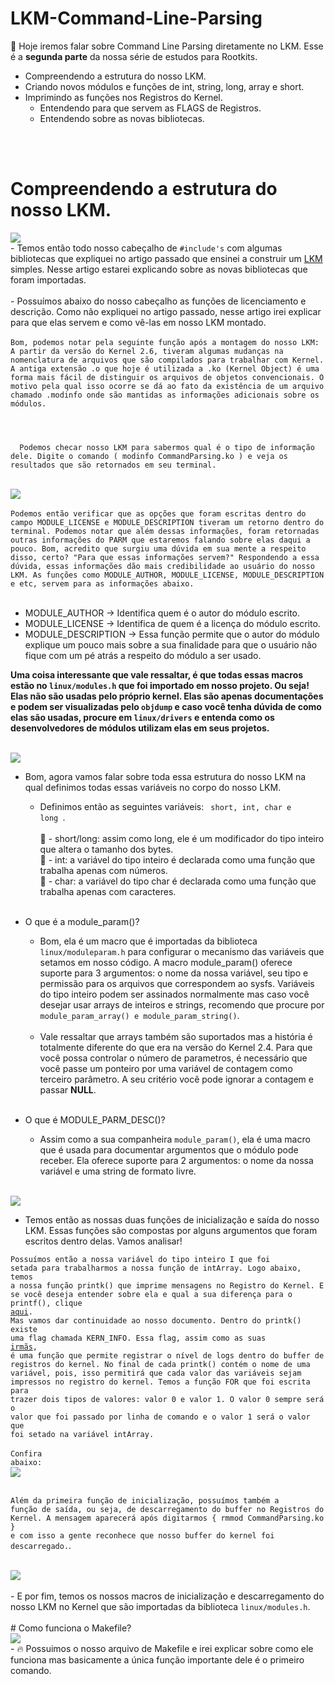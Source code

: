 # LKM-Command-Line-Parsing

  👾 Hoje iremos falar sobre Command Line Parsing diretamente no LKM. Esse é a <b>segunda parte</b> da nossa série de estudos para Rootkits.


  - Compreendendo a estrutura do nosso LKM.
  - Criando novos módulos e funções de int, string, long, array e short.
  - Imprimindo as funções nos Registros do Kernel.
    - Entendendo para que servem as FLAGS de Registros.
    - Entendendo sobre as novas bibliotecas.
<br>
<br>

# Compreendendo a estrutura do nosso LKM.

<img src="https://imgur.com/oAcCbs8.png">
<br>
  - Temos então todo nosso cabeçalho de <code>#include's</code> com algumas bibliotecas que expliquei no artigo passado que ensinei a construir um <a href="https://github.com/MarktwainSTDLL/Linux-Kernel-Module-basic-explanation/">LKM</a> simples. Nesse artigo estarei explicando sobre as novas bibliotecas que foram importadas.
  <br>
  <br>
  - Possuímos abaixo do nosso cabeçalho as funções de licenciamento e descrição. Como não expliquei no artigo passado, nesse artigo irei explicar para que elas servem e como vê-las em nosso LKM montado.
  <br><br>
  <code>Bom, podemos notar pela seguinte função após a montagem do nosso LKM: A partir da versão do Kernel 2.6, tiveram algumas mudanças na nomenclatura de arquivos que são compilados para trabalhar com Kernel. A antiga extensão .o que hoje é utilizada a .ko (Kernel Object) é uma forma mais fácil de distinguir os arquivos de objetos convencionais. O motivo pela qual isso ocorre se dá ao fato da existência de um arquivo chamado .modinfo onde são mantidas as informações adicionais sobre os módulos.
  <br>
  <br>
  Podemos checar nosso LKM para sabermos qual é o tipo de informação dele. Digite o comando ( modinfo CommandParsing.ko ) e veja os resultados que são retornados em seu terminal.
 </code>
 <br>
 <br>
 <img src="https://imgur.com/Ej6qWOt.png">
 <br><br>
 <code>Podemos então verificar que as opções que foram escritas dentro do campo MODULE_LICENSE e MODULE_DESCRIPTION tiveram um retorno dentro do terminal. Podemos notar que além dessas informações, foram retornadas outras informações do PARM que estaremos falando sobre elas daqui a pouco. Bom, acredito que surgiu uma dúvida em sua mente a respeito disso, certo? "Para que essas informações servem?" Respondendo a essa dúvida, essas informações dão mais credibilidade ao usuário do nosso LKM. As funções como MODULE_AUTHOR, MODULE_LICENSE, MODULE_DESCRIPTION e etc, servem para as informações abaixo.</code>
<br><br>

  - MODULE_AUTHOR -> Identifica quem é o autor do módulo escrito.
  - MODULE_LICENSE -> Identifica de quem é a licença do módulo escrito.
  - MODULE_DESCRIPTION -> Essa função permite que o autor do módulo explique um pouco mais sobre a sua finalidade para que o usuário não fique com um pé atrás a respeito do módulo a ser usado.

  <b>Uma coisa interessante que vale ressaltar, é que todas essas macros estão no <code>linux/modules.h</code> que foi importado em nosso projeto. Ou seja! Elas não são usadas pelo próprio kernel. Elas são apenas documentações e podem ser visualizadas pelo <code>objdump</code> e caso você tenha dúvida de como elas são usadas, procure em <code>linux/drivers</code> e entenda como os desenvolvedores de módulos utilizam elas em seus projetos.</b>
<br><br>

<img src="https://imgur.com/bYERex4.png">
<br>

 - Bom, agora vamos falar sobre toda essa estrutura do nosso LKM na qual definimos todas essas variáveis no corpo do nosso LKM.
    - Definimos então as seguintes variáveis: <code> short, int, char e long </code>.
    <br><br>
    🌟 - short/long: assim como long, ele é um modificador do tipo inteiro que altera o tamanho dos bytes.<br>
    🌟 - int: a variável do tipo inteiro é declarada como uma função que trabalha apenas com números.<br>
    🌟 - char: a variável do tipo char é declarada como uma função que trabalha apenas com caracteres.<br>
    <br>
    
  - O que é a module_param()?
    - Bom, ela é um macro que é importadas da biblioteca <code>linux/moduleparam.h</code> para configurar o mecanismo das variáveis que setamos em nosso código. A macro module_param() oferece suporte para 3 argumentos: o nome da nossa variável, seu tipo e permissão para os arquivos que correspondem ao sysfs. Variáveis do tipo inteiro podem ser assinados normalmente mas caso você desejar usar arrays de inteiros e strings, recomendo que procure por <code>module_param_array() e module_param_string()</code>.
    <br><br>
    - Vale ressaltar que arrays também são suportados mas a história é totalmente diferente do que era na versão do Kernel 2.4. Para que você possa controlar o número de parametros, é necessário que você passe um ponteiro por uma variável de contagem como terceiro parâmetro. A seu critério você pode ignorar a contagem e passar <b>NULL</b>.
    <br><br>
    
 - O que é MODULE_PARM_DESC()?
    - Assim como a sua companheira <code>module_param()</code>, ela é uma macro que é usada para documentar argumentos que o módulo pode receber. Ela oferece suporte para 2 argumentos: o nome da nossa variável e uma string de formato livre.
    <br><br>

<img src="https://imgur.com/lYvbnWa.png">
<br>

  - Temos então as nossas duas funções de inicialização e saída do nosso LKM. Essas funções são compostas por alguns argumentos que foram escritos dentro delas. Vamos analisar!
   
   <code>Possuímos então a nossa variável do tipo inteiro I que foi setada para trabalharmos a nossa função de intArray. Logo abaixo, temos a nossa função printk() que imprime mensagens no Registro do Kernel. E se você deseja entender sobre ela e qual a sua diferença para o printf(), clique <a href="https://github.com/MarktwainSTDLL/Linux-Kernel-Module-basic-explanation/">aqui</a>. Mas vamos dar continuidade ao nosso documento. Dentro do printk() existe uma flag chamada KERN_INFO. Essa flag, assim como as suas <a href="https://www.kernel.org/doc/html/latest/core-api/printk-basics.html">irmãs</a>, é uma função que permite registrar o nível de logs dentro do buffer de registros do kernel. No final de cada printk() contém o nome de uma variável, pois, isso permitirá que cada valor das variáveis sejam impressos no registro do kernel. Temos a função FOR que foi escrita para trazer dois tipos de valores: valor 0 e valor 1. O valor 0 sempre será o valor que foi passado por linha de comando e o valor 1 será o valor que foi setado na variável intArray.</code>
<br><br>
<code>Confira abaixo:</code><br>
<img src="https://imgur.com/HEoxhpq.png">
<br><br>

  <code>Além da primeira função de inicialização, possuímos também a função de saída, ou seja, de descarregamento do buffer no Registros do Kernel. A mensagem aparecerá após digitarmos { rmmod CommandParsing.ko } e com isso a gente reconhece que nosso buffer do kernel foi descarregado.</code>.
<br><br>

<img src="https://imgur.com/p2RykqD.png">
<br><br>
  - E por fim, temos os nossos macros de inicialização e descarregamento do nosso LKM no Kernel que são importadas da biblioteca <code>linux/modules.h</code>.
<br><br>
# Como funciona o Makefile?

<br>
<img src="https://imgur.com/mvSTHSO.png"><br>
  - 🔥 Possuimos o nosso arquivo de Makefile e irei explicar sobre como ele funciona mas basicamente a única função importante dele é o primeiro comando.
